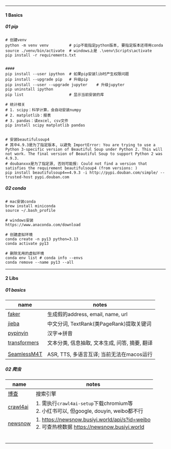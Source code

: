 

---
#### 1 Basics

##### 01 pip

```shell
# 创建venv
python -m venv venv			# pip不能指定python版本, 要指定版本还得用conda
source ./venv/bin/activate 	# windows上是 .\venv\Scripts\activate
pip install -r requirements.txt


####
pip install --user ipython 	# 如果pip安装lib时产生权限问题
pip install --upgrade pip	# 升级pip
pip install --user --upgrade jupyter	# 升级jupyter
pip uninstall ipython
pip list					# 显示当前安装的库 

# 统计相关
# 1. scipy：科学计算，会自动安装numpy
# 2. matplotlib：报表
# 3. pandas：读excel, csv文件
pip install scipy matplotlib pandas


# 安装beautifulsoup4
# 其中4.9.3是为了指定版本, 以避免 ImportError: You are trying to use a Python 3-specific version of Beautiful Soup under Python 2. This will not work. The final version of Beautiful Soup to support Python 2 was 4.9.3.
# doubanxxx是为了指定源, 否则可能报: Could not find a version that satisfies the requirement beautifulsoup4 (from versions: )
pip install beautifulsoup4==4.9.3 -i http://pypi.douban.com/simple/ --trusted-host pypi.douban.com 
```



##### 02 conda



```shell
# mac安装conda
brew install miniconda
source ~/.bash_profile

# windows安装
https://www.anaconda.com/download

# 创建虚拟环境
conda create -n py13 python=3.13
conda activate py13

# 删除无用的虚拟环境
conda env list # conda info --envs
conda remove --name py13 --all
```





---

#### 2 Libs

##### 01 basics

| name                                                         | notes                                          |
| ------------------------------------------------------------ | ---------------------------------------------- |
| [faker](https://faker.readthedocs.io/en/master/)             | 生成假的address, email, name, url              |
| [jieba](https://github.com/fxsjy/jieba)                      | 中文分词, TextRank(类PageRank)提取关键词       |
| [pypinyin](https://pypi.org/project/pypinyin)                | 汉字=>拼音                                     |
| [transformers](https://github.com/huggingface/transformers)  | 文本分类, 信息抽取, 文本生成, 问答, 摘要, 翻译 |
|                                                              |                                                |
| [SeamlessM4T](https://github.com/facebookresearch/seamless_communication) | ASR, TTS, 多语言互译; 当前无法在macos运行      |



##### 02 爬虫



| name                                              | notes                                                        |
| ------------------------------------------------- | ------------------------------------------------------------ |
| [博查](https://bochaai.com/)                      | 搜索引擎                                                     |
| [crawl4ai](https://github.com/unclecode/crawl4ai) | 1. 需执行`crawl4ai-setup`下载chromium等<br />2. 小红书可以, 但google, douyin, weibo都不行 |
| [newsnow](https://github.com/ourongxing/newsnow)  | 1. https://newsnow.busiyi.world/api/s?id=weibo<br />2. 可查热榜数据 https://newsnow.busiyi.world |
|                                                   |                                                              |
|                                                   |                                                              |
|                                                   |                                                              |
|                                                   |                                                              |
|                                                   |                                                              |
|                                                   |                                                              |

